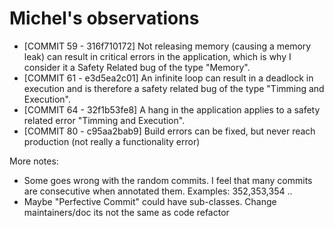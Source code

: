 # Michel's observations 

- [COMMIT 59 - 316f710172] Not releasing memory (causing a memory leak) can result in critical errors in the application, which is why I consider it a Safety Related bug of the type "Memory".
- [COMMIT 61 - e3d5ea2c01] An infinite loop can result in a deadlock in execution and is therefore a safety related bug of the type "Timming and Execution".
- [COMMIT 64 - 32f1b53fe8] A hang in the application applies to a safety related error "Timming and Execution".
- [COMMIT 80 - c95aa2bab9] Build errors can be fixed, but never reach production (not really a functionality error)

More notes:
- Some goes wrong with the random commits. I feel that many commits are consecutive when annotated them. Examples: 352,353,354 ..
- Maybe "Perfective Commit" could have sub-classes. Change maintainers/doc its not the same as code refactor